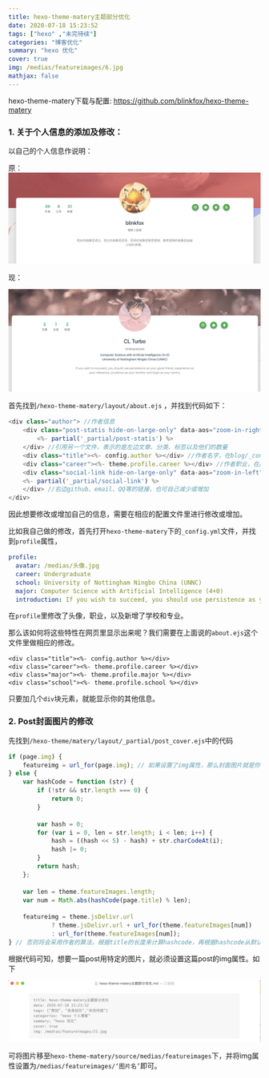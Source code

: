```yaml
---
title: hexo-theme-matery主题部分优化
date: 2020-07-18 15:23:52
tags: ["hexo" ,"未完待续"]
categories: "博客优化"
summary: "hexo 优化"
cover: true
img: /medias/featureimages/6.jpg
mathjax: false
---
```


hexo-theme-matery下载与配置: <https://github.com/blinkfox/hexo-theme-matery>

### 1. 关于个人信息的添加及修改：

以自己的个人信息作说明：

原：<img src="./hexo-theme-matery主题部分优化/yuan.png" style="zoom:50%;" />

现：

<img src="./hexo-theme-matery主题部分优化/PersonalInfo.png" style="zoom:50%;" />

首先找到`/hexo-theme-matery/layout/about.ejs` ，并找到代码如下：

```js
<div class="author"> //作者信息
    <div class="post-statis hide-on-large-only" data-aos="zoom-in-right">
        <%- partial('_partial/post-statis') %>
    </div> //引用另一个文件，表示的是左边文章、分类、标签以及他们的数量
    <div class="title"><%- config.author %></div> //作者名字，在blog/_config.yml中配置
    <div class="career"><%- theme.profile.career %></div> //作者职业，在/hexo-theme-matery/layout/about.ejs中配置
    <div class="social-link hide-on-large-only" data-aos="zoom-in-left">
    <%- partial('_partial/social-link') %>
    </div> //右边github、email、QQ等的链接，也可自己减少或增加
</div>
```

因此想要修改或增加自己的信息，需要在相应的配置文件里进行修改或增加。

比如我自己做的修改，首先打开`hexo-theme-matery`下的`_config.yml`文件，并找到`profile`属性，

```yml
profile:
  avatar: /medias/头像.jpg
  career: Undergraduate
  school: University of Nottingham Ningbo China (UNNC)
  major: Computer Science with Artificial Intelligence (4+0)
  introduction: If you wish to succeed, you should use persistence as your good friend, experience as your reference, prudence as your brother and hope as your sentry.
```

在`profile`里修改了头像，职业，以及新增了学校和专业。

那么该如何将这些特性在网页里显示出来呢？我们需要在上面说的`about.ejs`这个文件里做相应的修改。

```
<div class="title"><%- config.author %></div>
<div class="career"><%- theme.profile.career %></div>
<div class="major"><%- theme.profile.major %></div>
<div class="school"><%- theme.profile.school %></div>

```

只要加几个`div`块元素，就能显示你的其他信息。



### 2. Post封面图片的修改

先找到`/hexo-theme/matery/layout/_partial/post_cover.ejs`中的代码

```js
if (page.img) {
    featureimg = url_for(page.img); // 如果设置了img属性，那么封面图片就是你设置的图片
} else {
    var hashCode = function (str) {
        if (!str && str.length === 0) {
            return 0;
        }

        var hash = 0;
        for (var i = 0, len = str.length; i < len; i++) {
            hash = ((hash << 5) - hash) + str.charCodeAt(i);
            hash |= 0;
        }
        return hash;
    };

    var len = theme.featureImages.length;
    var num = Math.abs(hashCode(page.title) % len);

    featureimg = theme.jsDelivr.url
            ? theme.jsDelivr.url + url_for(theme.featureImages[num])
            : url_for(theme.featureImages[num]);
} // 否则将会采用作者的算法，根据title的长度来计算hashcode，再根据hashcode从默认的图片中选出一张。如果两篇文章的title都是四个字，那这两篇的封面就是同一张图片。
```

根据代码可知，想要一篇post用特定的图片，就必须设置这篇post的img属性。如下

<img src="./hexo-theme-matery主题部分优化/屏幕快照 2020-07-20 下午2.41.07.png" style="zoom:50%;" />

可将图片移至`hexo-theme-matery/source/medias/featureimages`下，并将img属性设置为`/medias/featureimages/‘图片名’`即可。